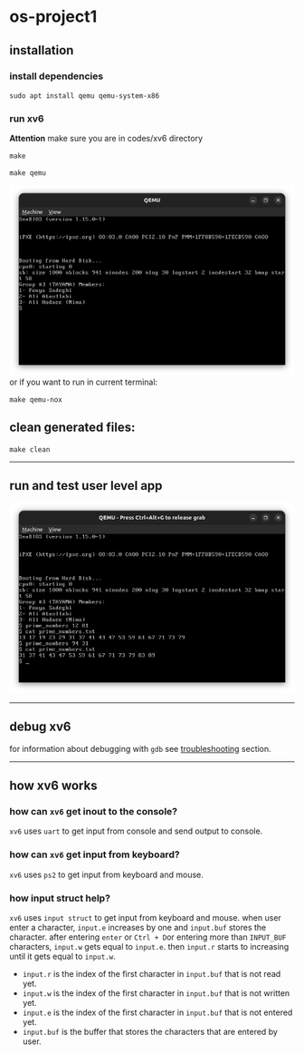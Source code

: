 # os-project1
## installation
### install dependencies
```shell
sudo apt install qemu qemu-system-x86
```
### run xv6
**Attention** make sure you are in codes/xv6 directory

```shell
make
```
```shell
make qemu 
```
![members name](screenshots/xv6/xv6-boot.png "booted xv6")
or if you want to run in current terminal:
```shell
make qemu-nox
```

## clean generated files:
```shell
make clean
```
***
## run and test user level app

![user level app](screenshots/xv6/prime_numbers.png "prime numbers app")
***
## debug xv6
for information about debugging with ```gdb```  see [troubleshooting](troubleshooting.md) section.
***
## how xv6 works
### how can ```xv6``` get inout to the console?
```xv6``` uses ```uart``` to get input from console and send output to console.
### how can ```xv6``` get input from keyboard?
```xv6``` uses ```ps2``` to get input from keyboard and mouse.
### how input struct help?
```xv6``` uses ```input struct``` to get input from keyboard and mouse.
when user enter a character, ```input.e``` increases by one and ```input.buf``` stores the character.
after entering ```enter``` or ```Ctrl + D```or entering more than ```INPUT_BUF``` characters, 
```input.w``` gets equal to ```input.e```. then ```input.r``` starts to increasing until it gets equal to ```input.w```.
- ```input.r``` is the index of the first character in ```input.buf``` that is not read yet.
- ```input.w``` is the index of the first character in ```input.buf``` that is not written yet.
- ```input.e``` is the index of the first character in ```input.buf``` that is not entered yet.
- ```input.buf``` is the buffer that stores the characters that are entered by user.